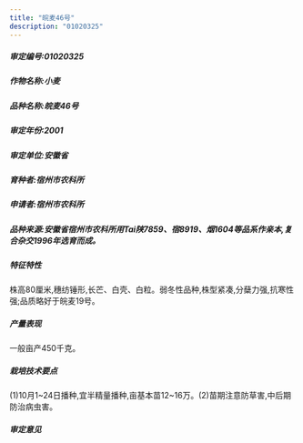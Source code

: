 ```yaml
---
title: "皖麦46号"
description: "01020325"
---
```

##### 审定编号:01020325

##### 作物名称:小麦

##### 品种名称:皖麦46号

##### 审定年份:2001

##### 审定单位:安徽省

##### 育种者:宿州市农科所

##### 申请者:宿州市农科所

##### 品种来源:安徽省宿州市农科所用Tai陕7859、宿8919、烟1604等品系作亲本,复合杂交1996年选育而成。

##### 特征特性
株高80厘米,穗纺锤形,长芒、白壳、白粒。弱冬性品种,株型紧凑,分蘖力强,抗寒性强;品质略好于皖麦19号。

##### 产量表现
一般亩产450千克。

##### 栽培技术要点
(1)10月1~24日播种,宜半精量播种,亩基本苗12~16万。(2)苗期注意防草害,中后期防治病虫害。

##### 审定意见

